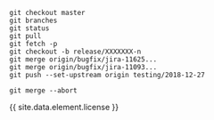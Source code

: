 ```text
git checkout master
git branches
git status
git pull
git fetch -p
git checkout -b release/XXXXXXX-n
git merge origin/bugfix/jira-11625...
git merge origin/bugfix/jira-11093...
git push --set-upstream origin testing/2018-12-27

git merge --abort
```

{{ site.data.element.license }}